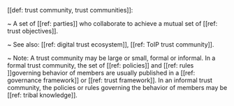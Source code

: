 [[def: trust community, trust communities]]:

~ A set of [[ref: parties]] who collaborate to achieve a mutual set of [[ref: trust objectives]].

~ See also: [[ref: digital trust ecosystem]], [[ref: ToIP trust community]].

~ Note: A trust community may be large or small, formal or informal. In a formal trust community, the set of [[ref: policies]] and [[ref: rules ]]governing behavior of members are usually published in a [[ref: governance framework]] or [[ref: trust framework]]. In an informal trust community, the policies or rules governing the behavior of members may be [[ref: tribal knowledge]].

